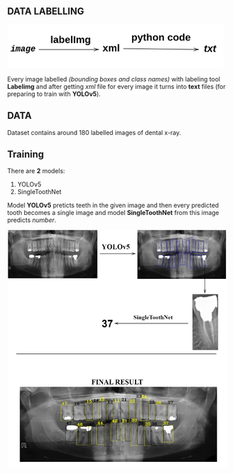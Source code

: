 ## DATA LABELLING
<img src="./media/readme/diagram-20230226.png" height="100px">

Every image labelled *(bounding boxes and class names)* with 
labeling tool **Labelimg** and after getting *xml* file for every image it turns into **text** files (for preparing to train with **YOLOv5**).

## DATA
Dataset contains around 180 labelled images of dental x-ray.

## Training
There are **2** models:
1. YOLOv5
2. SingleToothNet

Model **YOLOv5** preticts teeth in the given image and then every predicted tooth becomes a single image and model **SingleToothNet** from this image predicts *number*.

<img src="./media/readme/number-detection-steps.png">
